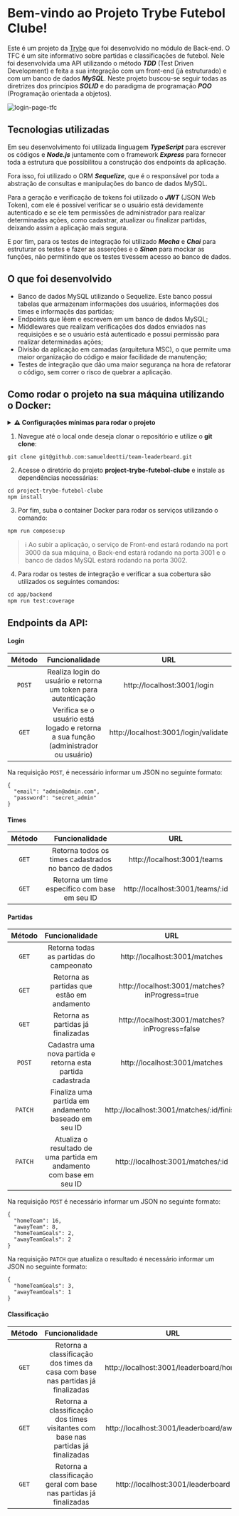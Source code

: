 # Bem-vindo ao Projeto Trybe Futebol Clube!

Este é um projeto da [Trybe](https://www.betrybe.com/) que foi desenvolvido no módulo de Back-end.
O TFC é um site informativo sobre partidas e classificações de futebol. Nele foi desenvolvida uma API utilizando o método ***TDD*** (Test Driven Development) e feita a sua integração com um front-end (já estruturado) e com um banco de dados ***MySQL***.
Neste projeto buscou-se seguir todas as diretrizes dos princípios ***SOLID*** e do paradigma de programação ***POO*** (Programação orientada a objetos).

![login-page-tfc](https://user-images.githubusercontent.com/99992183/198701078-08f1a3b1-a340-4db4-831f-8698415d0034.png)

## Tecnologias utilizadas

Em seu desenvolvimento foi utilizada linguagem ***TypeScript*** para escrever os códigos e ***Node.js*** juntamente com o framework ***Express*** para fornecer toda a estrutura que possibilitou a construção dos endpoints da aplicação. 

Fora isso, foi utilizado o ORM ***Sequelize***, que é o responsável por toda a abstração de consultas e manipulações do banco de dados MySQL.

Para a geração e verificação de tokens foi utilizado o ***JWT*** (JSON Web Token), com ele é possível verificar se o usuário está devidamente autenticado e se ele tem permissões de administrador para realizar determinadas ações, como cadastrar, atualizar ou finalizar partidas, deixando assim a aplicação mais segura.

E por fim, para os testes de integração foi utilizado ***Mocha*** e ***Chai*** para estruturar os testes e fazer as asserções e o ***Sinon*** para mockar as funções, não permitindo que os testes tivessem acesso ao banco de dados.

## O que foi desenvolvido

  - Banco de dados MySQL utilizando o Sequelize. Este banco possui tabelas que armazenam informações dos usuários, informações dos times e informaçẽs das partidas; 
  - Endpoints que lêem e escrevem em um banco de dados MySQL;
  - Middlewares que realizam verificações dos dados enviados nas requisições e se o usuário está autenticado e possui permissão para realizar determinadas ações;
  - Divisão da aplicação em camadas (arquitetura MSC), o que permite uma maior organização do código e maior facilidade de manutenção;
  - Testes de integração que dão uma maior segurança na hora de refatorar o código, sem correr o risco de quebrar a aplicação.

## Como rodar o projeto na sua máquina utilizando o Docker:

<details>
<summary><strong> ⚠️ Configurações mínimas para rodar o projeto</strong></summary>
<br/>
Na sua máquina você deve ter:

- Sistema Operacional Distribuição Unix;
- Node versão igual ou superior à 16.14.0 LTS;
- Docker;
- Docker-compose versão igual ou superior à 1.29.2.
</details>

1. Navegue até o local onde deseja clonar o repositório e utilize o **git clone**:
```
git clone git@github.com:samueldeotti/team-leaderboard.git
```

2. Acesse o diretório do projeto **project-trybe-futebol-clube** e instale as dependências necessárias:
```
cd project-trybe-futebol-clube
npm install
```

3. Por fim, suba o container Docker para rodar os serviços utilizando o comando:
```
npm run compose:up
```

> ℹ️ Ao subir a aplicação, o serviço de Front-end estará rodando na port 3000 da sua máquina, o Back-end estará rodando na porta 3001 e o banco de dados MySQL estará rodando na porta 3002.

4. Para rodar os testes de integração e verificar a sua cobertura são utilizados os seguintes comandos:

```
cd app/backend
npm run test:coverage
```

## Endpoints da API:

#### Login

|Método |Funcionalidade                                                                     |URL                                          |
|:-----:|:---------------------------------------------------------------------------------:|:-------------------------------------------:|
|`POST` |Realiza login do usuário e retorna um token para autenticação                      |http://localhost:3001/login                  |
|`GET`  |Verifica se o usuário está logado e retorna a sua função (administrador ou usuário)|http://localhost:3001/login/validate         |

Na requisição `POST`, é necessário informar um JSON no seguinte formato:

```
{
  "email": "admin@admin.com",
  "password": "secret_admin"
}
```

#### Times

|Método |Funcionalidade                                                                    |URL                                           |
|:-----:|:--------------------------------------------------------------------------------:|:--------------------------------------------:|
|`GET`  |Retorna todos os times cadastrados no banco de dados                              |http://localhost:3001/teams                   |
|`GET`  |Retorna um time específico com base em seu ID                                     |http://localhost:3001/teams/:id               |

#### Partidas

|Método |Funcionalidade                                                                    |URL                                           |
|:-----:|:--------------------------------------------------------------------------------:|:--------------------------------------------:|
|`GET`  |Retorna todas as partidas do campeonato                                           |http://localhost:3001/matches                 |
|`GET`  |Retorna as partidas que estão em andamento                                        |http://localhost:3001/matches?inProgress=true |
|`GET`  |Retorna as partidas já finalizadas                                                |http://localhost:3001/matches?inProgress=false|
|`POST` |Cadastra uma nova partida e retorna esta partida cadastrada                       |http://localhost:3001/matches                 |
|`PATCH`|Finaliza uma partida em andamento baseado em seu ID                               |http://localhost:3001/matches/:id/finish      |
|`PATCH`|Atualiza o resultado de uma partida em andamento com base em seu ID               |http://localhost:3001/matches/:id             |


Na requisição `POST` é necessário informar um JSON no seguinte formato:

```
{
  "homeTeam": 16,
  "awayTeam": 8,
  "homeTeamGoals": 2,
  "awayTeamGoals": 2
}
```


Na requisição `PATCH` que atualiza o resultado é necessário informar um JSON no seguinte formato:

```
{
  "homeTeamGoals": 3,
  "awayTeamGoals": 1
}
```

#### Classificação

|Método |Funcionalidade                                                                    |URL                                           |
|:-----:|:--------------------------------------------------------------------------------:|:--------------------------------------------:|
|`GET`  |Retorna a classificação dos times da casa com base nas partidas já finalizadas    |http://localhost:3001/leaderboard/home        |
|`GET`  |Retorna a classificação dos times visitantes com base nas partidas já finalizadas |http://localhost:3001/leaderboard/away        |
|`GET`  |Retorna a classificação geral com base nas partidas já finalizadas                |http://localhost:3001/leaderboard             |
